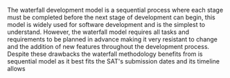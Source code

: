 The waterfall development model is a sequential process where each stage must be completed before the next stage of development can begin, this model is widely used for software development and is the simplest to understand. However, the waterfall model requires all tasks and requirements to be planned in advance making it very resistant to change and the addition of new features throughout the development process. Despite these drawbacks the waterfall methodology benefits from is sequential model as it best fits the SAT's submission dates and its timeline allows  